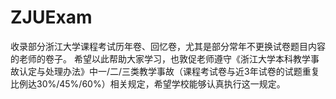 # ZJUExam
收录部分浙江大学课程考试历年卷、回忆卷，尤其是部分常年不更换试卷题目内容的老师的卷子。
希望以此帮助大家学习，也敦促老师遵守《浙江大学本科教学事故认定与处理办法》中一/二/三类教学事故（课程考试卷与近3年试卷的试题重复比例达30%/45%/60%）相关规定，希望学校能够认真执行这一规定。
